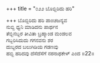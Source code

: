 +++
title = "೦೨೨ ಬೊಬ್ಬಿರಿದು ಹರಿ"

+++
ಬೊಬ್ಬಿರಿದು ಹರಿ ಪಾಂಚಜನ್ಯವ  
ನುಬ್ಬಿ ಧ್ವನಿ ಮಾಡಿದನು ಪಾರ್ಥನ  
ತೆಬ್ಬಿನಬ್ಬರ ತೀವಿತಾ ಬ್ರಹ್ಮಾಂಡ ಮಂಡಲವ   
ಗಬ್ಬರಿಸಿದುದು ಗಗನವನು ಶರ  
ದುಬ್ಬರದ ಬಲುಗಿಡಿಯ ಗಡಣವು  
ಹಬ್ಬಿ ಹರಿದವು ದೆಸೆದೆಸೆಗೆ ನರನಾಥಕೇಳ್ ಎಂದ      ॥22॥